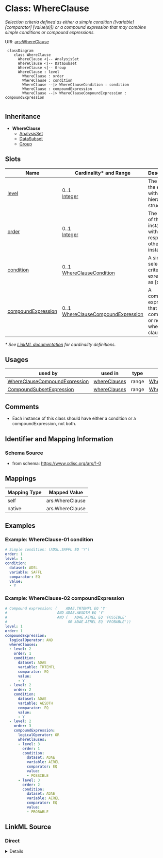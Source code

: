 # Class: WhereClause

_Selection criteria defined as either a simple condition ([variable] [comparator] [value(s)]) or a compound expression that may combine simple conditions or compound expressions._




URI: [ars:WhereClause](https://www.cdisc.org/ars/1-0/WhereClause)




```mermaid
 classDiagram
    class WhereClause
      WhereClause <|-- AnalysisSet
      WhereClause <|-- DataSubset
      WhereClause <|-- Group
      WhereClause : level        
        WhereClause : order        
        WhereClause : condition        
        WhereClause --|> WhereClauseCondition : condition
        WhereClause : compoundExpression        
        WhereClause --|> WhereClauseCompoundExpression : compoundExpression
        
```




## Inheritance
* **WhereClause**
    * [AnalysisSet](AnalysisSet.md)
    * [DataSubset](DataSubset.md)
    * [Group](Group.md)



## Slots

| Name | Cardinality* and Range | Description | Inheritance |
| ---  | --- | --- | --- |
| [level](level.md) | 0..1 <br/> [Integer](Integer.md) | The level of the entry within a hierarchical structure | direct |
| [order](order.md) | 0..1 <br/> [Integer](Integer.md) | The ordinal of the instance with respect to other instances | direct |
| [condition](condition.md) | 0..1 <br/> [WhereClauseCondition](WhereClauseCondition.md) | A simple selection criterion exressed as [dataset] | direct |
| [compoundExpression](compoundExpression.md) | 0..1 <br/> [WhereClauseCompoundExpression](WhereClauseCompoundExpression.md) | A compound expression that combines or negates where clauses | direct |

_* See [LinkML documentation](https://linkml.io/linkml/schemas/slots.html#slot-cardinality) for cardinality definitions._




## Usages

| used by | used in | type | used |
| ---  | --- | --- | --- |
| [WhereClauseCompoundExpression](WhereClauseCompoundExpression.md) | [whereClauses](whereClauses.md) | range | [WhereClause](WhereClause.md) |
| [CompoundSubsetExpression](CompoundSubsetExpression.md) | [whereClauses](whereClauses.md) | range | [WhereClause](WhereClause.md) |






## Comments

* Each instance of this class should have either a condition or a compoundExpression, not both.

## Identifier and Mapping Information







### Schema Source


* from schema: https://www.cdisc.org/ars/1-0





## Mappings

| Mapping Type | Mapped Value |
| ---  | ---  |
| self | ars:WhereClause |
| native | ars:WhereClause |


## Examples
### Example: WhereClause-01 condition

```yaml
# Simple condition: (ADSL.SAFFL EQ 'Y')
order: 1
level: 1
condition:
  dataset: ADSL
  variable: SAFFL
  comparator: EQ
  value:
  - Y
```
### Example: WhereClause-02 compoundExpression

```yaml
# Compound expression: (    ADAE.TRTEMFL EQ 'Y'
#                       AND ADAE.AESDTH EQ 'Y'
#                       AND (   ADAE.AEREL EQ 'POSSIBLE'
#                            OR ADAE.AEREL EQ 'PROBABLE'))
level: 1
order: 1
compoundExpression:
  logicalOperator: AND
  whereClauses:
  - level: 2
    order: 1
    condition:
      dataset: ADAE
      variable: TRTEMFL
      comparator: EQ
      value:
      - Y
  - level: 2
    order: 2
    condition:
      dataset: ADAE
      variable: AESDTH
      comparator: EQ
      value:
      - Y
  - level: 2
    order: 3
    compoundExpression:
      logicalOperator: OR
      whereClauses:
      - level: 3
        order: 1
        condition:
          dataset: ADAE
          variable: AEREL
          comparator: EQ
          value:
          - POSSIBLE
      - level: 3
        order: 2
        condition:
          dataset: ADAE
          variable: AEREL
          comparator: EQ
          value:
          - PROBABLE
```




## LinkML Source

<!-- TODO: investigate https://stackoverflow.com/questions/37606292/how-to-create-tabbed-code-blocks-in-mkdocs-or-sphinx -->

### Direct

<details>
```yaml
name: WhereClause
description: Selection criteria defined as either a simple condition ([variable] [comparator]
  [value(s)]) or a compound expression that may combine simple conditions or compound
  expressions.
comments:
- Each instance of this class should have either a condition or a compoundExpression,
  not both.
from_schema: https://www.cdisc.org/ars/1-0
rank: 1000
slots:
- level
- order
- condition
- compoundExpression

```
</details>

### Induced

<details>
```yaml
name: WhereClause
description: Selection criteria defined as either a simple condition ([variable] [comparator]
  [value(s)]) or a compound expression that may combine simple conditions or compound
  expressions.
comments:
- Each instance of this class should have either a condition or a compoundExpression,
  not both.
from_schema: https://www.cdisc.org/ars/1-0
rank: 1000
attributes:
  level:
    name: level
    description: The level of the entry within a hierarchical structure.
    comments:
    - 1 is the top level.
    from_schema: https://www.cdisc.org/ars/1-0
    rank: 1000
    alias: level
    owner: WhereClause
    domain_of:
    - OrderedListItem
    - WhereClause
    range: integer
  order:
    name: order
    description: The ordinal of the instance with respect to other instances.
    from_schema: https://www.cdisc.org/ars/1-0
    rank: 1000
    alias: order
    owner: WhereClause
    domain_of:
    - OrderedListItem
    - WhereClause
    - OrderedGroupingFactor
    - OrderedDisplay
    - OrderedDisplaySubSection
    range: integer
  condition:
    name: condition
    description: A simple selection criterion exressed as [dataset].[variable] [comparator]
      [value(s)]
    from_schema: https://www.cdisc.org/ars/1-0
    rank: 1000
    alias: condition
    owner: WhereClause
    domain_of:
    - WhereClause
    range: WhereClauseCondition
  compoundExpression:
    name: compoundExpression
    description: A compound expression that combines or negates where clauses.
    from_schema: https://www.cdisc.org/ars/1-0
    rank: 1000
    alias: compoundExpression
    owner: WhereClause
    domain_of:
    - WhereClause
    range: WhereClauseCompoundExpression

```
</details>